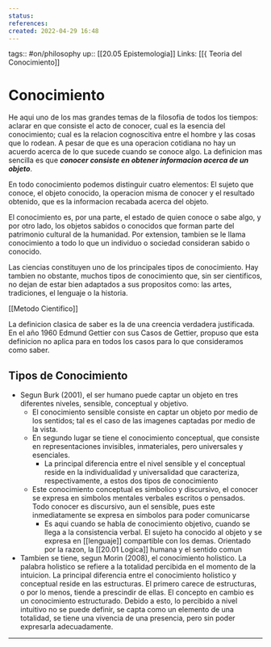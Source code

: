 ```yaml
---
status:
references: 
created: 2022-04-29 16:48
---
```

tags:: #on/philosophy 
up:: [[20.05 Epistemologia]]
Links: [[{ Teoria del Conocimiento]]
# Conocimiento
He aqui uno de los mas grandes temas de la filosofia de todos los tiempos: aclarar en que consiste el acto de conocer, cual es la esencia del conocimiento; cual es la relacion cognoscitiva entre el hombre y las cosas que lo rodean. A pesar de que es una operacion cotidiana no hay un acuerdo acerca de lo que sucede cuando se conoce algo. La definicion mas sencilla es que ***conocer consiste en obtener informacion acerca de un objeto***.

En todo conocimiento podemos distinguir cuatro elementos: El sujeto que conoce, el objeto conocido, la operacion misma de conocer y el resultado obtenido, que es la informacion recabada acerca del objeto.

El conocimiento es, por una parte, el estado de quien conoce o sabe algo, y por otro lado, los objetos sabidos o conocidos que forman parte del patrimonio cultural de la humanidad. Por extension, tambien se le llama conocimiento a todo lo que un individuo o sociedad consideran sabido o conocido.

Las ciencias constituyen uno de los principales tipos de conocimiento. Hay tambien no obstante, muchos tipos de conocimiento que, sin ser cientificos, no dejan de estar bien adaptados a sus propositos como: las artes, tradiciones, el lenguaje o la historia.

[[Metodo Cientifico]]

La definicion clasica de saber es la de una creencia verdadera justificada. En el año 1960 Edmund Gettier con sus Casos de Gettier, propuso que esta definicion no aplica para en todos los casos para lo que consideramos como saber.

## Tipos de Conocimiento
- Segun Burk (2001), el ser humano puede captar un objeto en tres diferentes niveles, sensible, conceptual y objetivo.
	- El conocimiento sensible consiste en captar un objeto por medio de los sentidos; tal es el caso de las imagenes captadas por medio de la vista.
	- En segundo lugar se tiene el conocimiento conceptual, que consiste en representaciones invisibles, inmateriales, pero universales y esenciales.
		- La principal diferencia entre el nivel sensible y el conceptual reside en la individualidad y universalidad que caracteriza, respectivamente, a estos dos tipos de conocimiento
	- Este conocimiento conceptual es simbolico y discursivo, el conocer se expresa en simbolos mentales verbales escritos o pensados. Todo conocer es discursivo, aun el sensible, pues este inmediatamente se expresa en simbolos para poder comunicarse
		- Es aqui cuando se habla de conocimiento objetivo, cuando se llega a la consistencia verbal. El sujeto ha conocido al objeto y se expresa en [[lenguaje]] compartible con los demas. Orientado por la razon, la [[20.01 Logica]] humana y el sentido comun
- Tambien se tiene, segun Morin (2008), el conocimiento holistico. La palabra holistico se refiere a la totalidad percibida en el momento de la intuicion. La principal diferencia entre el conocimiento holistico y conceptual reside en las estructuras. El primero carece de estructuras, o por lo menos, tiende a prescindir de ellas. El concepto en cambio es un conocimiento estructurado. Debido a esto, lo percibido a nivel intuitivo no se puede definir, se capta como un elemento de una totalidad, se tiene una vivencia de una presencia, pero sin poder expresarla adecuadamente.


___
